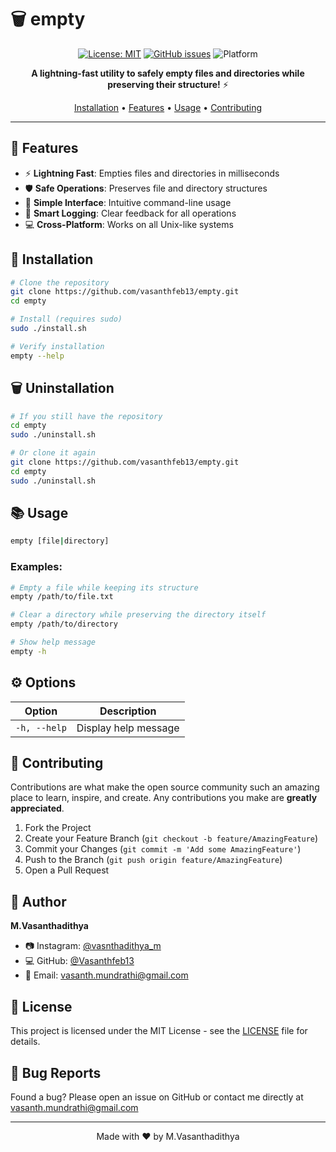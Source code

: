 # 🗑️ empty

<div align="center">

[![License: MIT](https://img.shields.io/badge/License-MIT-yellow.svg)](https://opensource.org/licenses/MIT)
[![GitHub issues](https://img.shields.io/github/issues/Vasanthfeb13/empty)](https://github.com/Vasanthfeb13/empty/issues)
![Platform](https://img.shields.io/badge/platform-linux%20%7C%20unix-blue)

**A lightning-fast utility to safely empty files and directories while preserving their structure!** ⚡

[Installation](#installation) •
[Features](#features) •
[Usage](#usage) •
[Contributing](#contributing)

</div>

---

## 🚀 Features

- ⚡ **Lightning Fast**: Empties files and directories in milliseconds
- 🛡️ **Safe Operations**: Preserves file and directory structures
- 🎯 **Simple Interface**: Intuitive command-line usage
- 📝 **Smart Logging**: Clear feedback for all operations
- 💻 **Cross-Platform**: Works on all Unix-like systems

## 🔧 Installation

```bash
# Clone the repository
git clone https://github.com/vasanthfeb13/empty.git
cd empty

# Install (requires sudo)
sudo ./install.sh

# Verify installation
empty --help
```

## 🗑️ Uninstallation

```bash
# If you still have the repository
cd empty
sudo ./uninstall.sh

# Or clone it again
git clone https://github.com/vasanthfeb13/empty.git
cd empty
sudo ./uninstall.sh
```

## 📚 Usage

```bash
empty [file|directory]
```

### Examples:

```bash
# Empty a file while keeping its structure
empty /path/to/file.txt

# Clear a directory while preserving the directory itself
empty /path/to/directory

# Show help message
empty -h
```

## ⚙️ Options

| Option       | Description          |
| ------------ | -------------------- |
| `-h, --help` | Display help message |

## 🤝 Contributing

Contributions are what make the open source community such an amazing place to learn, inspire, and create. Any contributions you make are **greatly appreciated**.

1. Fork the Project
2. Create your Feature Branch (`git checkout -b feature/AmazingFeature`)
3. Commit your Changes (`git commit -m 'Add some AmazingFeature'`)
4. Push to the Branch (`git push origin feature/AmazingFeature`)
5. Open a Pull Request

## 👤 Author

**M.Vasanthadithya**

- 📷 Instagram: [@vasnthadithya_m](https://instagram.com/vasnthadithya_m)
- 💻 GitHub: [@Vasanthfeb13](https://github.com/Vasanthfeb13)
- 📧 Email: vasanth.mundrathi@gmail.com

## 📝 License

This project is licensed under the MIT License - see the [LICENSE](LICENSE) file for details.

## 🐛 Bug Reports

Found a bug? Please open an issue on GitHub or contact me directly at vasanth.mundrathi@gmail.com

---

<div align="center">
Made with ❤️ by M.Vasanthadithya
</div>
